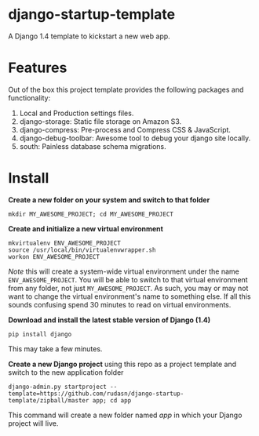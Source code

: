 django-startup-template
=======================

A Django 1.4 template to kickstart a new web app.

Features
========
Out of the box this project template provides the following packages and 
functionality:

1. Local and Production settings files.
2. django-storage: Static file storage on Amazon S3.
3. django-compress: Pre-process and Compress CSS & JavaScript.
4. django-debug-toolbar: Awesome tool to debug your django site locally.
5. south: Painless database schema migrations.


Install
=======
**Create a new folder on your system and switch to that folder**

```
mkdir MY_AWESOME_PROJECT; cd MY_AWESOME_PROJECT
```

**Create and initialize a new virtual environment**

```
mkvirtualenv ENV_AWESOME_PROJECT
source /usr/local/bin/virtualenvwrapper.sh
workon ENV_AWESOME_PROJECT
```

*Note* this will create a system-wide virtual environment under the name
```ENV_AWESOME_PROJECT```. You will be able to switch to that virtual 
environment from any folder, not just ```MY_AWESOME_PROJECT```. As such, you
may or may not want to change the virtual environment's name to something else.
If all this sounds confusing spend 30 minutes to read on virtual environments.

**Download and install the latest stable version of Django (1.4)**

```
pip install django
```

This may take a few minutes.

**Create a new Django project** using this repo as a project template and 
switch to the new application folder

```
django-admin.py startproject --template=https://github.com/rudasn/django-startup-template/zipball/master app; cd app
```

This command will create a new folder named *app* in which your Django 
project will live.
